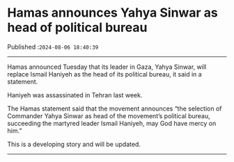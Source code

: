 # Hamas announces Yahya Sinwar as head of political bureau

Published :`2024-08-06 18:40:39`

---

Hamas announced Tuesday that its leader in Gaza, Yahya Sinwar, will replace Ismail Haniyeh as the head of its political bureau, it said in a statement.

Haniyeh was assassinated in Tehran last week.

The Hamas statement said that the movement announces “the selection of Commander Yahya Sinwar as head of the movement’s political bureau, succeeding the martyred leader Ismail Haniyeh, may God have mercy on him.”

This is a developing story and will be updated.

---


